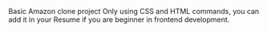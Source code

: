 Basic Amazon clone project Only using CSS and HTML commands, you can add it in your Resume if you are beginner in frontend development.
